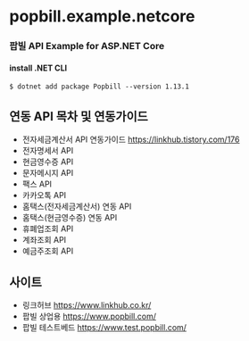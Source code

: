 # popbill.example.netcore


### 팝빌 API Example for ASP.NET Core


#### install .NET CLI
    $ dotnet add package Popbill --version 1.13.1


연동 API 목차 및 연동가이드
-----------------
* 전자세금계산서 API 연동가이드 <https://linkhub.tistory.com/176> 
* 전자명세서 API
* 현금영수증 API
* 문자메시지 API
* 팩스 API
* 카카오톡 API
* 홈택스(전자세금계산서) 연동 API
* 홈택스(현금영수증) 연동 API
* 휴폐업조회 API
* 계좌조회 API
* 예금주조회 API

사이트
-------------------------------
* 링크허브 <https://www.linkhub.co.kr/>
* 팝빌 상업용 <https://www.popbill.com/>
* 팝빌 테스트베드 <https://www.test.popbill.com/>